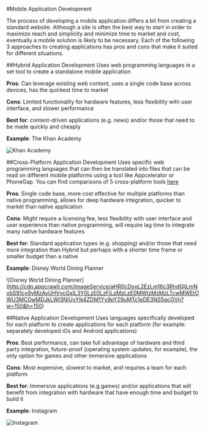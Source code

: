#Mobile Application Development

The process of developing a mobile application differs a bit from creating a standard website.
Although a site is often the best way to start in order to maximize reach and simplicity and minimize time to market and cost, eventually a mobile solution is likely to be necessary.
Each of the following 3 approaches to creating applications has pros and cons that make it suited for different situations.


##Hybrid Application Development
Uses web programming languages in a set tool to create a standalone mobile application

**Pros**: Can leverage existing web content, uses a single code base across devices, has the quickest time to market

**Cons**: Limited functionality for hardware features, less flexibility with user interface, and slower performance

**Best for**: content-driven applications (e.g. news) and/or those that need to be made quickly and cheaply

**Example**: The Khan Academy

![Khan Academy](http://a5.mzstatic.com/us/r30/Purple49/v4/2e/a8/48/2ea84883-a79f-c353-5a4a-7da6bc00645b/icon175x175.png)


##Cross-Platform Application Development
Uses specific web programming languages that can then be translated into files that can be read on different mobile platforms using a tool like Appcelerator or PhoneGap. You can find comparisons of 5 cross-platform tools [here](http://www.developereconomics.com/pros-cons-top-5-cross-platform-tools/)

**Pros**: Single code base, more cost effective for multiple platforms than native programming, allows for deep hardware integration, quicker to market than native application

**Cons**: Might require a licensing fee, less flexibility with user interface and user experience than native programming, will require lag time to integrate many native hardware features

**Best for**: Standard application types (e.g. shopping) and/or those that need more integration than Hybrid but perhaps with a shorter time frame or smaller budget than a native

**Example**: Disney World Dining Planner

![Disney World Dining Planner] (http://cdn.appcrawlr.com/imageService/aHR0cDovL2EzLm16c3RhdGljLmNvbS91cy9yMzAvUHVycGxlL3Y0LzE0LzFiLzMzLzE0MWIzMzMzLTcwMWEtOWU3MC0wMDJkLWI3NjUyYjk4ZDM1Yy9pY29uMTc1eDE3NS5qcGVn?w=150&h=150)


##Native Application Development
Uses languages specifically developed for each platform to create applications for each platform (for example: separately developed iOs and Android applications)

**Pros**: Best performance, can take full advantage of hardware and third party integration, future-proof (operating system updates, for example), the only option for games and other immersive applications

**Cons**: Most expensive, slowest to market, and requires a team for each platform

**Best for**: Immersive applications (e.g.games) and/or applications that will benefit from integration with hardware that have enough time and budget to build it

**Example**: Instagram

![Instagram](http://ri2.sierraclub.org/sites/ri.sierraclub.org/files/styles/large/public/instagram%20logo%20transparent.png?itok=E5StRZ7H)
